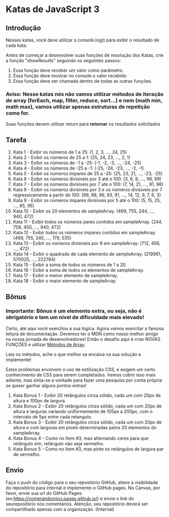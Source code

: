 # Katas de JavaScript 3

## Introdução

Nesses katas, você deve utilizar o console.log() para exibir o resultado de cada kata.

Antes de começar a desenvolver suas funções de resolução dos Katas, crie a função "showResults" seguindo os seguintes passos:

1. Essa função deve receber um valor como parâmetro.
2. Essa função deve mostrar no console o valor recebido
3. Essa função deve ser chamada dentro de todas as outras funções.

### Aviso: Nesse katas nós não vamos utilizar métodos de iteração de array (forEach, map, filter, reduce, sort...) e nem (math min, math max), vamos utilizar apenas estruturas de repetição como for.

Suas funções devem utilizar return para **retornar** os resultados solicitados

## Tarefa

1. Kata 1 - Exibir os números de 1 a 25: (1, 2, 3, …, 24, 25)
2. Kata 2 - Exibir os números de 25 a 1: (25, 24, 23, …, 2, 1)
3. Kata 3 - Exibir os números de -1 a -25: (-1, -2, -3, …, -24, -25)
4. Kata 4 - Exibir os números de -25 a -1: (-25, -24, -23, …, -2, -1)
5. Kata 5 - Exibir os números ímpares de 25 a -25: (25, 23, 21, …, -23, -25)
6. Kata 6 - Exibir os números divisíveis por 3 até o 100: (3, 6, 9, …, 96, 99)
7. Kata 7 - Exibir os números divisíveis por 7 até o 100: (7, 14, 21, …, 91, 98)
8. Kata 8 - Exibir os números divisíveis por 3 e os números divisíveis por 7 regressivamente a partir do 100: (99, 98, 96, 93, 91, …, 14, 12, 9, 7, 6, 3)
9. Kata 9 - Exibir os números ímpares divisíveis por 5 até o 100: (5, 15, 25, …, 85, 95)
10. Kata 10 - Exibir os 20 elementos de sampleArray. (469, 755, 244, …, 940, 472)
11. Kata 11 - Exibir todos os números pares contidos em sampleArray. (244, 758, 450, …, 940, 472)
12. Kata 12 - Exibir todos os números ímpares contidos em sampleArray. (469, 755, 245, …, 179, 535)
13. Kata 13 - Exibir os números divisíveis por 8 em sampleArray: (712, 456, …, 472)
14. Kata 14 - Exibir o quadrado de cada elemento de sampleArray. (219961, 570025, …, 222784)
15. Kata 15 - Exibir a soma de todos os números de 1 a 20.
16. Kata 16 - Exibir a soma de todos os elementos de sampleArray.
17. Kata 17 - Exibir o menor elemento de sampleArray.
18. Kata 18 - Exibir o maior elemento de sampleArray.

## Bônus
### Importante: Bônus é um elemento extra, ou seja, não é obrigatório e tem um nível de dificuldade mais elevado!

Certo, até aqui você exercitou a sua lógica. Agora vamos exercitar a famosa leitura de documentação. Devemos ter o MDN como nosso melhor amigo na nossa jornada de desenvolvedores! Então o desafio aqui é criar NOVAS FUNÇÕES e utilizar [Métodos de Array](https://developer.mozilla.org/pt-BR/docs/Web/JavaScript/Reference/Global_Objects/Array).

Leia os métodos, ache o que melhor se encaixa na sua solução e implemente!

Estes problemas envolvem o uso de estilização CSS, e exigem um certo conhecimento de CSS para serem completados. Iremos cobrir isso mais adiante, mas sinta-se a vontade para fazer uma pesquisa por conta própria se quiser ganhar alguns pontos extras!

1. Kata Bonus 1 - Exibir 20 retângulos cinza sólido, cada um com 20px de altura e 100px de largura.
2. Kata Bonus 2 - Exibir 20 retângulos cinza sólido, cada um com 20px de altura e larguras variando uniformemente de 105px a 200px, com o intervalo de 5px entre cada retangulo.
3. Kata Bonus 3 - Exibir 20 retângulos cinza sólido, cada um com 20px de altura e com larguras em pixels determinadas pelos 20 elementos do sampleArray.
4. Kata Bonus 4 - Como no Item #3, mas alternando cores para que retângulo sim, retângulo não seja vermelho.
5. Kata Bonus 5 - Como no Item #3, mas pinte os retângulos de largura par de vermelho.

## Envio

Faça o push do código para o seu repositório GitHub, altere a visibilidade do repositório para internal e implemente-o GitHub pages. No Canvas, por favor, envie sua url do GitHub Pages: (ex:https://nomerandomico.pages.github.io/) e envie o link do seurepositório nos comentários. Atenção, seu repositório deverá ser compartilhado apenas com a organização. (Internal)
